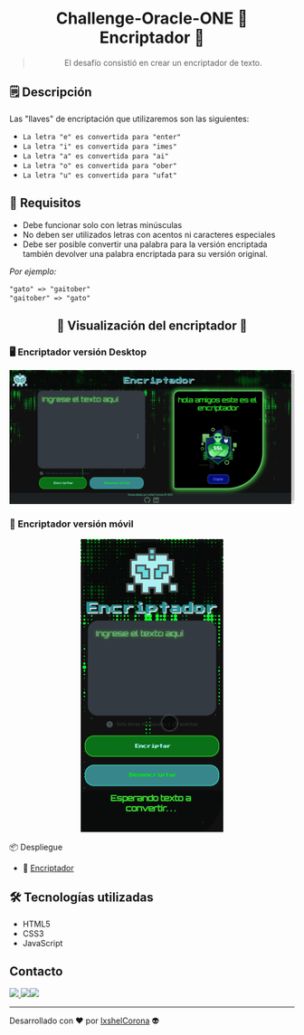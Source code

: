 <h1 align="center" > Challenge-Oracle-ONE  👾 Encriptador 👾</h1>

> <p align="center" > El desafío consistió en crear un encriptador de texto.</p>

## 🗒️ Descripción

Las "llaves" de encriptación que utilizaremos son las siguientes:

* `La letra "e" es convertida para "enter"`
* `La letra "i" es convertida para "imes"`
* `La letra "a" es convertida para "ai"`
* `La letra "o" es convertida para "ober"`
* `La letra "u" es convertida para "ufat"`

## 📜 Requisitos

* Debe funcionar solo con letras minúsculas
* No deben ser utilizados letras con acentos ni caracteres especiales
* Debe ser posible convertir una palabra para la versión encriptada también devolver una palabra encriptada para su versión original.

*Por ejemplo:*

``````
"gato" => "gaitober"
"gaitober" => "gato"
``````

<h2 align="center">🔐 Visualización del encriptador 🔐</h2>

### 🖥 Encriptador versión Desktop

![Encriptador](Img\Encriptador.gif)

### 📲 Encriptador versión móvil

<p align="Center"><img src="Img\Encriptador2.gif"> </p

## 📦 Despliegue

* 🔗 [Encriptador](https://ixshelc.github.io/Challenges-Oracle-ONE/Encriptador/index.html)

## 🛠 Tecnologías utilizadas

* HTML5
* CSS3
* JavaScript

## Contacto

<a href="https://www.linkedin.com/in/ixshelcorona-ti/"><img src="https://www.vectorlogo.zone/logos/linkedin/linkedin-ar21.svg"> </a><a href="https://www.instagram.com/ixicrown/?next=%2F"><img src="https://www.vectorlogo.zone/logos/instagram/instagram-ar21.svg"></a><a href="https://www.facebook.com/profile.php?id=100081261308881"><img src="https://www.vectorlogo.zone/logos/facebook/facebook-ar21.svg"></a>

<hr>

Desarrollado con ❤️ por [IxshelCorona](https://github.com/IxshelC) 👽

